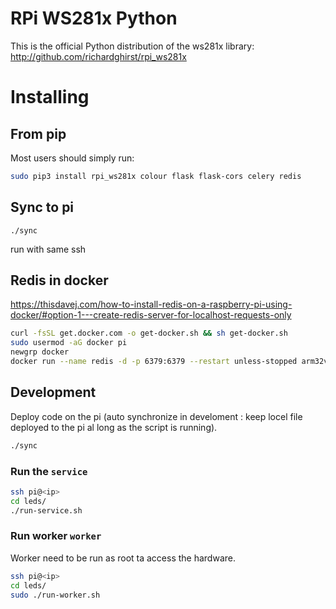 # RPi WS281x Python

This is the official Python distribution of the ws281x library: http://github.com/richardghirst/rpi_ws281x

# Installing

## From pip

Most users should simply run:

```bash
sudo pip3 install rpi_ws281x colour flask flask-cors celery redis 
```

## Sync to pi

```
./sync
```

run with same ssh

## Redis in docker

https://thisdavej.com/how-to-install-redis-on-a-raspberry-pi-using-docker/#option-1---create-redis-server-for-localhost-requests-only

```bash
curl -fsSL get.docker.com -o get-docker.sh && sh get-docker.sh
sudo usermod -aG docker pi
newgrp docker
docker run --name redis -d -p 6379:6379 --restart unless-stopped arm32v7/redis --appendonly yes --maxmemory 512mb --tcp-backlog 128
```

## Development

Deploy code on the pi (auto synchronize in develoment : keep locel file deployed to the pi al long as the script is running).

```bash
./sync
```

### Run the `service`

```bash
ssh pi@<ip>
cd leds/
./run-service.sh
```

### Run worker `worker`

Worker need to be run as root ta access the hardware.

```bash
ssh pi@<ip>
cd leds/
sudo ./run-worker.sh
```